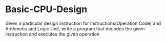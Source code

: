 # Basic-CPU-Design
Given a particular design instruction for Instructions(Operation Code) and Arithmetic and Logic Unit, write a program that decodes the given instruction and executes the given operation
